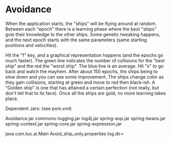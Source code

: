 # Avoidance

When the application starts, the "ships" will be flying around at random.  Between each "epoch" there is a learning phase where the best "ships" gvie their knowledge to the other ships.  Some genetic tweaking happens, and the next epoch starts with the same parameters (same starting positions and velocities).

Hit the "f" key, and a graphical representation happens (and the epochs go much faster).  The green line indicates the number of collisions for the "best ship" and the red the "worst ship".  The blue line is an average.  Hit "s" to go back and watch the mayhem.  After about 150 epochs, the ships being to slow down and you can see some improvement.  The ships change color as they gain collisions, starting at green and move to red then black-ish.  A "Golden ship" is one that has attained a certain perfection (not really, but don't tell that to its face).  Once all the ships are gold, no more learning takes place.

Dependent Jars: (see pom.xml)

Avoidance.jar  commons-logging.jar  log4j.jar  spring-aop.jar  spring-beans.jar  spring-context.jar  spring-core.jar  spring-expression.jar

java com.tuc.ai.Main Avoid_ship_only.properties log.dir=<location where you want log dir>

